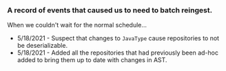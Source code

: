 ### A record of events that caused us to need to batch reingest.

When we couldn't wait for the normal schedule...

* 5/18/2021 - Suspect that changes to `JavaType` cause repositories to not be deserializable.
* 5/18/2021 - Added all the repositories that had previously been ad-hoc added to bring them up to date with changes in AST.

